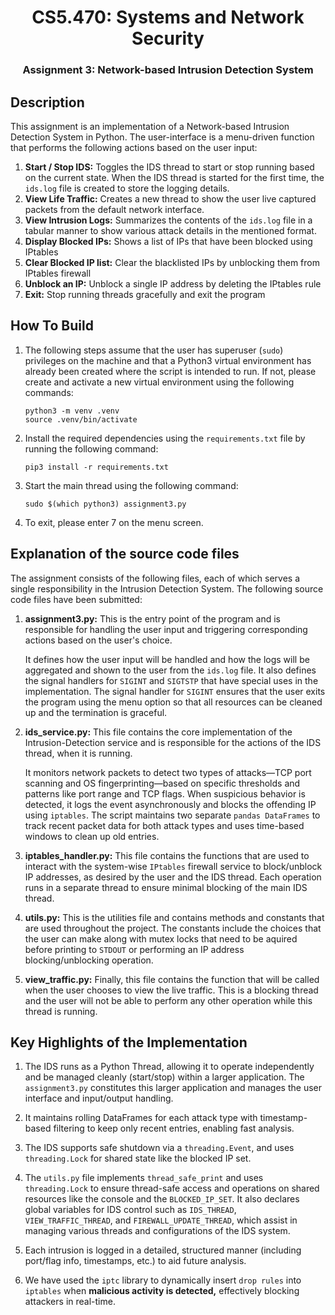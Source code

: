 <H1 style="text-align: center;"> CS5.470: Systems and Network Security </H1>
<H3 style="text-align: center;"> Assignment 3: Network-based Intrusion Detection System </H3>

## Description

This assignment is an implementation of a Network-based Intrusion Detection System in Python. The user-interface is a menu-driven function that performs the following actions based on the user input:

1. **Start / Stop IDS:** Toggles the IDS thread to start or stop running based on the current state. When the IDS thread is started for the first time, the `ids.log` file is created to store the logging details.
2. **View Life Traffic:** Creates a new thread to show the user live captured packets from the default network interface.
3. **View Intrusion Logs:** Summarizes the contents of the `ids.log` file in a tabular manner to show various attack details in the mentioned format.
4. **Display Blocked IPs:** Shows a list of IPs that have been blocked using IPtables
5. **Clear Blocked IP list:** Clear the blacklisted IPs by unblocking them from IPtables firewall
6. **Unblock an IP:** Unblock a single IP address by deleting the IPtables rule
7. **Exit:** Stop running threads gracefully and exit the program

## How To Build

1. The following steps assume that the user has superuser (`sudo`) privileges on the machine and that a Python3 virtual environment has already been created where the script is intended to run. If not, please create and activate a new virtual environment using the following commands:

    ```
    python3 -m venv .venv
    source .venv/bin/activate
    ```

2. Install the required dependencies using the `requirements.txt` file by running the following command:

    ```
    pip3 install -r requirements.txt
    ```

3. Start the main thread using the following command:

    ```
    sudo $(which python3) assignment3.py
    ```

4. To exit, please enter 7 on the menu screen.

## Explanation of the source code files

The assignment consists of the following files, each of which serves a single responsibility in the Intrusion Detection System. The following source code files have been submitted:

1. **assignment3.py:** This is the entry point of the program and is responsible for handling the user input and triggering corresponding actions based on the user's choice.

    It defines how the user input will be handled and how the logs will be aggregated and shown to the user from the `ids.log` file. It also defines the signal handlers for `SIGINT` and `SIGTSTP` that have special uses in the implementation. The signal handler for `SIGINT` ensures that the user exits the program using the menu option so that all resources can be cleaned up and the termination is graceful.

2. **ids_service.py:** This file contains the core implementation of the Intrusion-Detection service and is responsible for the actions of the IDS thread, when it is running.

    It monitors network packets to detect two types of attacks—TCP port scanning and OS fingerprinting—based on specific thresholds and patterns like port range and TCP flags. When suspicious behavior is detected, it logs the event asynchronously and blocks the offending IP using `iptables`. The script maintains two separate `pandas DataFrames` to track recent packet data for both attack types and uses time-based windows to clean up old entries.

3. **iptables_handler.py:** This file contains the functions that are used to interact with the system-wise `IPtables` firewall service to block/unblock IP addresses, as desired by the user and the IDS thread. Each operation runs in a separate thread to ensure minimal blocking of the main IDS thread.

4. **utils.py:** This is the utilities file and contains methods and constants that are used throughout the project. The constants include the choices that the user can make along with mutex locks that need to be aquired before printing to `STDOUT` or performing an IP address blocking/unblocking operation.

5. **view_traffic.py:** Finally, this file contains the function that will be called when the user chooses to view the live traffic. This is a blocking thread and the user will not be able to perform any other operation while this thread is running.

## Key Highlights of the Implementation

1. The IDS runs as a Python Thread, allowing it to operate independently and be managed cleanly (start/stop) within a larger application. The `assignment3.py` constitutes this larger application and manages the user interface and input/output handling.

2. It maintains rolling DataFrames for each attack type with timestamp-based filtering to keep only recent entries, enabling fast analysis.

3. The IDS supports safe shutdown via a `threading.Event`, and uses `threading.Lock` for shared state like the blocked IP set.

4. The `utils.py` file implements `thread_safe_print` and uses `threading.Lock` to ensure thread-safe access and operations on shared resources like the console and the `BLOCKED_IP_SET`. It also declares global variables for IDS control such as `IDS_THREAD`, `VIEW_TRAFFIC_THREAD`, and `FIREWALL_UPDATE_THREAD`, which assist in managing various threads and configurations of the IDS system.

5. Each intrusion is logged in a detailed, structured manner (including port/flag info, timestamps, etc.) to aid future analysis.

6. We have used the `iptc` library to dynamically insert `drop rules` into `iptables` when **malicious activity is detected,** effectively blocking attackers in real-time.